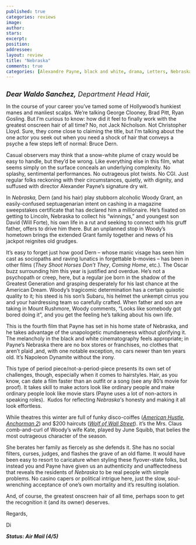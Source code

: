 ```yaml
---
published: true
categories: reviews
image:
author: 
stars: 
excerpt: 
position: 
addressee: 
layout: review
title: "Nebraska"
comments: true
categories: [Alexandre Payne, black and white, drama, Letters, Nebraska, Oscars 2014]
---
```

<div><p><span class="full-image-block ssNonEditable"><span><a href="/letters/2014/1/10/nebraska.html"><img src="http://static.squarespace.com/static/5005f6bcc4aa41161b33e89e/5329cf1fe4b07c068ebf74de/5329cf1fe4b07c068ebf7937/1389377083051/Nebraska.jpg" alt="" /></a></span></span></p>
<p class="normal"><em style="font-size:130%;"><strong>Dear Waldo Sanchez,</strong> Department Head Hair,</em></p>
<p class="normal">In the course of your career you&rsquo;ve tamed some of Hollywood&rsquo;s hunkiest manes and manliest scalps. We&rsquo;re talking George Clooney, Brad Pitt, Ryan Gosling. But I&rsquo;m curious to know: how did it feel to finally work with the greatest onscreen hair of all time? No, not Jack Nicholson. Not Christopher Lloyd. Sure, they come close to claiming the title, but I&rsquo;m talking about the one actor you seek out when you need a shock of hair that conveys a psyche a few steps left of normal: Bruce Dern.</p>
<p class="normal">Casual observers may think that a snow-white plume of crazy would be easy to handle, but they&rsquo;d be wrong. Like everything else in this film, what seems simply on the surface conceals an underlying complexity. No splashy, sentimental performances. No outrageous plot twists. No CGI. Just regular folks reckoning with their circumstances, quietly, with dignity, and suffused with director Alexander Payne&rsquo;s signature dry wit.</p>
<p class="normal">In <em>Nebraska,</em> Dern (and his hair) play stubborn alcoholic Woody Grant, an easily-confused septuagenarian intent on cashing in a magazine sweepstakes certificate that has declared him a millionaire. He&rsquo;s fixated on getting to Lincoln, Nebraska to collect his &ldquo;winnings,&rdquo; and youngest son David (Will Forte), his own life in a rut and seeking to connect with his gruff father, offers to drive him there. But an unplanned stop in Woody&rsquo;s hometown brings the extended Grant family together and news of his jackpot reignites old grudges.</p>
<p class="normal">It&rsquo;s easy to forget just how good Dern &ndash; whose manic visage has seen him cast as sociopaths and raving lunatics in forgettable b-movies &ndash; has been in other films (<em>They Shoot Horses Don&rsquo;t They</em>, <em>Coming Home</em>, etc.). The Oscar buzz surrounding him this year is justified and overdue. He&rsquo;s not a psychopath or creep, here, but a regular joe born in the shadow of the Greatest Generation and grasping desperately for his last chance at the American Dream. Woody&rsquo;s tragicomic determination has a certain quixotic quality to it<em>; </em>his steed is his son&rsquo;s Subaru, his helmet the unkempt cirrus you and your hairdressing team so carefully crafted. When father and son are taking in Mount Rushmore, Woody comments, &ldquo;Looks like somebody got bored doing it&rdquo;, and you get the feeling he&rsquo;s talking about his own life.</p>
<p class="normal">This is the fourth film that Payne has set in his home state of Nebraska, and he takes advantage of the unapologetic mundaneness without glorifying it. The melancholy in the black and white cinematography feels appropriate; in Payne&rsquo;s Nebraska there are no box stores or franchises, no clothes that aren&rsquo;t plaid ,and, with one notable exception, no cars newer than ten years old. It&rsquo;s Napoleon Dynamite without the irony.</p>
<p class="normal">This type of period piece/not-a-period-piece presents its own set of challenges, though, especially when it comes to hairstyles. Hair, as you know, can date a film faster than an outfit or a song (see any 80&rsquo;s movie for proof). It takes skill to make actors look like ordinary people and make ordinary people look like movie stars (Payne uses a lot of non-actors in speaking roles).&nbsp; Kudos for reflecting <em>Nebraska&rsquo;</em>s honesty and making it all look effortless.</p>
<p class="normal">While theatres this winter are full of funky disco-coiffes (<em><a href="/letters/2013/12/31/american-hustle.html">American Hustle</a>, <a href="/letters/2013/12/20/anchorman-2-the-legend-continues.html">Anchorman 2</a></em>) and $200 haircuts (<em><a href="/letters/2014/1/7/the-wolf-of-wall-street.html">Wolf of Wall Street</a></em>). it&rsquo;s the Mrs. Claus comb-and-curl of Woody&rsquo;s wife Kate, played by June Squibb, that belies the most outrageous character of the season.</p>
<p class="normal">She berates her family as fiercely as she defends it. She has no social filters, curses, judges, and flashes the grave of an old flame. It would have been easy to resort to caricature when styling these flyover-state folks, but instead you and Payne have given us an authenticity and unaffectedness that reveals the residents of <em>Nebraska </em>to be real people with simple problems. No casino capers or political intrigue here, just the slow, soul-wrenching acceptance of one&rsquo;s own mortality and it&rsquo;s resulting isolation.</p>
<p class="normal">And, of course, the greatest onscreen hair of all time, perhaps soon to get the recognition it (and its owner) deserves.</p>
<p class="normal">Regards,&nbsp;</p>
<p class="normal">Di&nbsp;</p>
<p class="normal"><strong><em>Status: Air Mail (4/5)</em></strong></p></div>
